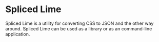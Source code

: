 Spliced Lime
============

Spliced Lime is a utility for converting CSS to JSON and the other way around. Spliced Lime can be used as a library or as an command-line application.
